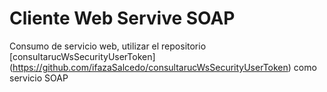 # Cliente Web Servive SOAP
Consumo de servicio web, utilizar el repositorio [consultarucWsSecurityUserToken] (https://github.com/ifazaSalcedo/consultarucWsSecurityUserToken) como servicio SOAP
